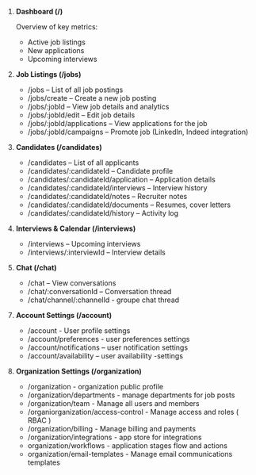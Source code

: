 1. **Dashboard (/)**

    Overview of key metrics:
      -  Active job listings
      -  New applications
      -  Upcoming interviews

2. **Job Listings (/jobs)**

    - /jobs – List of all job postings
    - /jobs/create – Create a new job posting
    - /jobs/:jobId – View job details and analytics
    - /jobs/:jobId/edit – Edit job details
    - /jobs/:jobId/applications – View applications for the job
    <!-- - /jobs/:jobId/stages – Manage interview stages -->
    - /jobs/:jobId/campaigns – Promote job (LinkedIn, Indeed integration)

3. **Candidates (/candidates)**

    -  /candidates – List of all applicants
    -  /candidates/:candidateId – Candidate profile
    -  /candidates/:candidateId/application – Application details
    -  /candidates/:candidateId/interviews – Interview history
    -  /candidates/:candidateId/notes – Recruiter notes
    -  /candidates/:candidateId/documents – Resumes, cover letters
    -  /candidates/:candidateId/history – Activity log

4. **Interviews & Calendar (/interviews)**

    -  /interviews – Upcoming interviews
    -  /interviews/:interviewId – Interview details


5. **Chat (/chat)**

    - /chat – View conversations
    - /chat/:conversationId – Conversation thread
    - /chat/channel/:channelId - groupe chat thread

<!-- 6. **Reports & Analytics (/reports)**

    -  /reports – Overview of hiring metrics
    -  /reports/sources – Application sources (LinkedIn, Indeed, direct, referral)
    -  /reports/time-to-hire – Hiring efficiency metrics
    -  /reports/diversity – DEI (Diversity, Equity, Inclusion) analytics -->

7. **Account Settings (/account)**
    -  /account - User profile settings
    -  /account/preferences - user preferences settings 
    -  /account/notifications – user notification settings
    -  /account/availability  – user availability -settings


8. **Organization Settings (/organization)**
    - /organization - organization public profile
    - /organization/departments - manage departments for job posts
    - /organization/team -  Manage all users and members
    - /organiorganization/access-control - Manage access and roles ( RBAC )
    - /organization/billing - Manage billing and payments
    - /organization/integrations - app store for integrations
    - organization/workflows - application stages flow and actions
    - organization/email-templates - Manage email communications templates
   